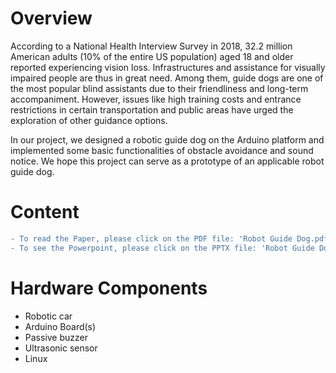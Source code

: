 # Overview
According to a National Health Interview Survey in 2018, 32.2 million American adults (10% of the entire US population) aged 18 and older reported experiencing vision loss. Infrastructures and assistance for visually impaired people are thus in great need. Among them, guide dogs are one of the most popular blind assistants due to their friendliness and long-term accompaniment. However, issues like high training costs and entrance restrictions in certain transportation and public areas have urged the exploration of other guidance options. 

In our project, we designed a robotic guide dog on the Arduino platform and implemented some basic functionalities of obstacle avoidance and sound notice. We hope this project can serve as a prototype of an applicable robot guide dog.

# Content
```diff
- To read the Paper, please click on the PDF file: 'Robot Guide Dog.pdf'
- To see the Powerpoint, please click on the PPTX file: 'Robot Guide Dog PPT.pptx'
```

# Hardware Components
- Robotic car
- Arduino Board(s)
- Passive buzzer 
- Ultrasonic sensor
- Linux



